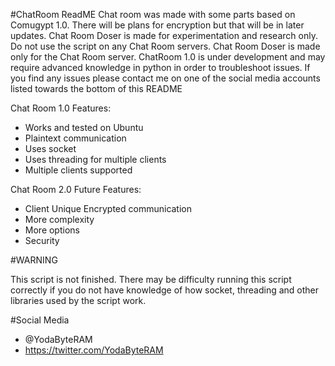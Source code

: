 #ChatRoom ReadME
Chat room was made with some parts based on Comugypt 1.0. There will be plans for encryption but that will be in later updates.
Chat Room Doser is made for experimentation and research only. Do not use the script on any Chat Room servers. Chat Room Doser is made only for the Chat Room server.
ChatRoom 1.0 is under development and may require advanced knowledge in python in order to troubleshoot issues.
If you find any issues please contact me on one of the social media accounts listed towards the bottom of this README

Chat Room 1.0 Features:
- Works and tested on Ubuntu
- Plaintext communication
- Uses socket
- Uses threading for multiple clients
- Multiple clients supported

Chat Room 2.0 Future Features:
- Client Unique Encrypted communication
- More complexity
- More options
- Security

#WARNING

This script is not finished.
There may be difficulty running this script correctly if you do not have knowledge of how socket, threading and other libraries used by the script work.

#Social Media
- @YodaByteRAM
- https://twitter.com/YodaByteRAM
